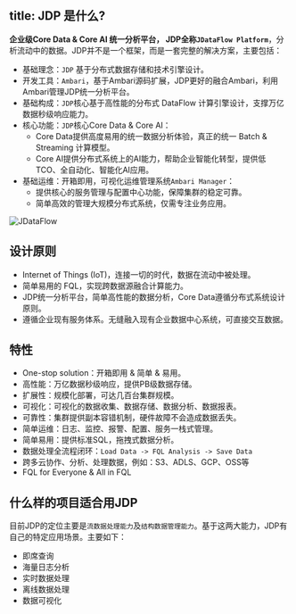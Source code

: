title: JDP 是什么?
---

**企业级Core Data & Core AI 统一分析平台， JDP全称`JDataFlow Platform`**，分析流动中的数据。JDP并不是一个框架，而是一套完整的解决方案，主要包括：

- 基础理念：`JDP` 基于分布式数据存储和技术引擎设计。
- 开发工具：`Ambari`，基于Ambari源码扩展，JDP更好的融合Ambari，利用Ambari管理JDP统一分析平台。
- 基础构成：`JDP`核心基于高性能的分布式 DataFlow 计算引擎设计，支撑万亿数据秒级响应能力。
- 核心功能：`JDP`核心Core Data & Core AI：
    + Core Data提供高度易用的统一数据分析体验，真正的统一 Batch & Streaming 计算模型。
    + Core AI提供分布式系统上的AI能力，帮助企业智能化转型，提供低 TCO、全自动化、智能化AI应用。
- 基础运维：开箱即用，可视化运维管理系统`Ambari Manager`：
    + 提供核心的服务管理与配置中心功能，保障集群的稳定可靠。
    + 简单高效的管理大规模分布式系统，仅需专注业务应用。

![JDataFlow](http://www.fusionlab.cn/zh-cn/docs/intro/img/JDataFlow-Pratfrom.png)

## 设计原则

- Internet of Things (IoT)，连接一切的时代，数据在流动中被处理。
- 简单易用的 FQL，实现跨数据源融合计算能力。
- JDP统一分析平台，简单高性能的数据分析，Core Data遵循分布式系统设计原则。
- 遵循企业现有服务体系。无缝融入现有企业数据中心系统，可直接交互数据。

## 特性

- One-stop solution：开箱即用 & 简单 & 易用。
- 高性能：万亿数据秒级响应，提供PB级数据存储。
- 扩展性：规模化部署，可达几百台集群规模。
- 可视化：可视化的数据收集、数据存储、数据分析、数据报表。
- 可靠性：集群提供副本容错机制，硬件故障不会造成数据丢失。
- 简单运维：日志、监控、报警、配置、服务一栈式管理。
- 简单易用：提供标准SQL，拖拽式数据分析。
- 数据处理全流程闭环：`Load Data -> FQL Analysis -> Save Data`
- 跨多云协作、分析、处理数据，例如：S3、ADLS、GCP、OSS等
- FQL for Everyone & All in FQL

## 什么样的项目适合用JDP

目前JDP的定位主要是`流数据处理能力`及`结构数据管理能力`。基于这两大能力，JDP有自己的特定应用场景。主要如下：

- 即席查询
- 海量日志分析
- 实时数据处理
- 离线数据处理
- 数据可视化

